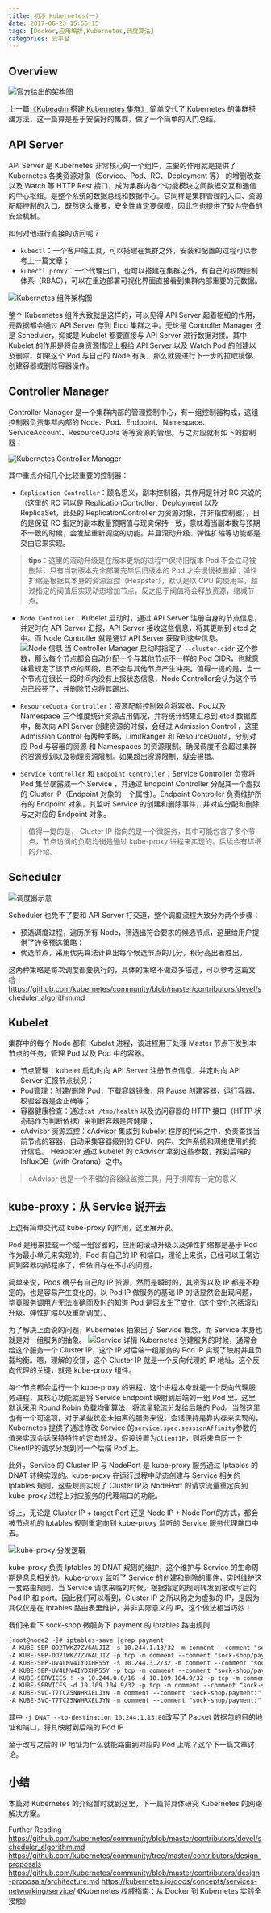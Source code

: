 ```yaml
---
title: 初涉 Kubernetes(一)
date: 2017-06-23 15:56:15
tags: [Docker,应用编排,Kubernetes,调度算法]
categories: 云平台
---
```



## Overview

![官方给出的架构图](kube-architecture.png)

上一篇[《Kubeadm 搭建 Kubernetes 集群》](https://leonlibraries.github.io/2017/06/15/Kubeadm搭建Kubernetes集群/) 简单交代了 Kubernetes 的集群搭建方法，这一篇算是基于安装好的集群，做了一个简单的入门总结。


##  API Server

API Server 是 Kubernetes 非常核心的一个组件，主要的作用就是提供了 Kubernetes 各类资源对象（Service、Pod、RC、Deployment 等） 的增删改查以及 Watch 等 HTTP Rest 接口，成为集群内各个功能模块之间数据交互和通信的中心枢纽。是整个系统的数据总线和数据中心。它同样是集群管理的入口、资源配额控制的入口。既然这么重要，安全性肯定要保障，因此它也提供了较为完备的安全机制。

如何对他进行直接的访问呢？

* ``kubectl``：一个客户端工具，可以搭建在集群之外，安装和配置的过程可以参考上一篇文章；
* ``kubectl proxy``：一个代理出口，也可以搭建在集群之外，有自己的权限控制体系（RBAC），可以在里边部署可视化界面直接看到集群内部重要的元数据。

![Kubernetes 组件架构图](Kubernetes.001.png)

整个 Kubernetes 组件大致就是这样的，可以见得 API Server 起着枢纽的作用，元数据都会通过 API Server 存到 Etcd 集群之中。无论是 Controller Manager 还是 Scheduler，抑或是 Kubelet 都要直接与 API Server 进行数据对接。其中 Kubelet 的作用是将自身资源情况上报给 API Server 以及 Watch Pod 的创建以及删除，如果这个 Pod 与自己的 Node 有关，那么就要进行下一步的拉取镜像、创建容器或删除容器操作。

## Controller Manager

Controller Manager 是一个集群内部的管理控制中心，有一组控制器构成，这组控制器负责集群内部的 Node、Pod、Endpoint、Namespace、ServiceAccount、ResourceQuota 等等资源的管理。与之对应就有如下的控制器：

![Kubernetes Controller Manager](Kubernetes.002.png)

其中重点介绍几个比较重要的控制器：

* ``Replication Controller``：顾名思义，副本控制器，其作用是针对 RC 来说的（这里的 RC 可以是 ReplicationController、Deployment 以及 ReplicaSet，此处的 ReplicationController 为资源对象，并非指控制器），目的是保证 RC 指定的副本数量预期值与现实保持一致，意味着当副本数与预期不一致的时候，会发起重新调度的功能。并且滚动升级、弹性扩缩等功能都是交由它来实现。
> **tips**：这里的滚动升级是在版本更新的过程中保持旧版本 Pod 不会立马被删除，只有当新版本完全部署完毕后旧版本的 Pod 才会慢慢被删掉；弹性扩缩是根据其本身的资源监控（Heapster），默认是以 CPU 的使用率，超过指定的阀值后实现动态增加节点，反之低于阀值将会释放资源，缩减节点。

* ``Node Controller``：Kubelet 启动时，通过 API Server 注册自身的节点信息，并定时向 API Server 汇报，API Server 接收这些信息，将其更新到 etcd 之中。而 Node Controller 就是通过 API Server 获取到这些信息。
![Node 信息](nodestatus.jpeg)
当 Controller Manager 启动时指定了 ``--cluster-cidr`` 这个参数，那么每个节点都会自动分配一个与其他节点不一样的 Pod CIDR，也就意味着规定了该节点的网段，且不会与其他节点产生冲突。值得一提的是，当一个节点在很长一段时间内没有上报状态信息，Node Controller会认为这个节点已经死了，并删除节点将其踢出。

* ``ResourceQuota Controller``：资源配额控制器会将容器、Pod以及 Namespace 三个维度统计资源占用情况，并将统计结果汇总到 etcd 数据库中，每次向 API Server 创建资源的时候，会经过 Admission Control ，这里 Admission Control 有两种策略，LimitRanger 和 ResourceQuota，分别对应 Pod 与容器的资源 和 Namespaces 的资源限制。确保调度不会超过集群的资源规划以及物理资源限制。如果超出资源限制，就会报错。

* ``Service Controller`` 和 ``Endpoint Controller``：Service Controller 负责将 Pod 集合暴露成一个 Service ，并通过 Endpoint Controller 分配其一个虚拟的 Cluster IP（Endpoint 对象的一个属性）。Endpoint Controller 负责维护所有的 Endpoint 对象，其监听 Service 的创建和删除事件，并对应分配和删除与之对应的 Endpoint 对象。

> 值得一提的是， Cluster IP 指向的是一个微服务，其中可能包含了多个节点，节点访问的负载均衡是通过 kube-proxy 进程来实现的。后续会有详细的介绍。


## Scheduler

![调度器示意](Kubernetes.003.png)

Scheduler 也免不了要和 API Server 打交道，整个调度流程大致分为两个步骤：
* 预选调度过程，遍历所有 Node，筛选出符合要求的候选节点，这里给用户提供了许多预选策略；
* 优选节点，采用优先算法计算出每个候选节点的几分，积分高出者胜出。

这两种策略是每次调度都要执行的，具体的策略不做过多描述，可以参考这篇文档：
https://github.com/kubernetes/community/blob/master/contributors/devel/scheduler_algorithm.md

## Kubelet
集群中的每个 Node 都有 Kubelet 进程，该进程用于处理 Master 节点下发到本节点的任务，管理 Pod 以及 Pod 中的容器。

* 节点管理：kubelet 启动时向 API Server 注册节点信息，并定时向 API Server 汇报节点状况；
* Pod管理：创建/删除 Pod，下载容器镜像，用 Pause 创建容器，运行容器，校验容器是否正确等；
* 容器健康检查：通过``cat /tmp/health`` 以及访问容器的 HTTP 接口（HTTP 状态码作为判断依据）来判断容器是否健康；
* cAdvisor 资源监控：cAdvisor 集成到 kubelet 程序的代码之中，负责查找当前节点的容器，自动采集容器级别的 CPU、内存、文件系统和网络使用的统计信息。 Heapster 通过 kubelet 的 cAdvisor 拿到这些参数，推到后端的 InfluxDB（with Grafana）之中。

> cAdvisor 也是一个不错的容器级监控工具，用于排障有一定的意义

## kube-proxy：从 Service 说开去

上边有简单交代过 kube-proxy 的作用，这里展开说。

Pod 是用来挂载一个或一组容器的，应用的滚动升级以及弹性扩缩都是基于 Pod 作为最小单元来实现的，Pod 有自己的 IP 和端口，理论上来说，已经可以正常访问到容器内部程序了，但依旧存在不小的问题。

简单来说，Pods 确乎有自己的 IP 资源，然而是瞬时的，其资源以及 IP 都是不稳定的，也是容易产生变化的。以 Pod IP 做服务的基础 IP 的话显然会出现问题，毕竟服务调用方无法准确而及时的知道 Pod 是否发生了变化（这个变化包括滚动升级、弹性扩缩以及重新调度）。

为了解决上面说的问题，Kubernetes 抽象出了 Service 概念，而 Service 本身也就是对一组服务的抽象。
![Service 详情](kube-proxy.png)
Kubernetes 创建服务的时候，通常会给这个服务一个 Cluster IP，这个 IP 对后端一组服务的 Pod IP 实现了映射并且负载均衡。嗯，理解的没错，这个 Cluster IP 就是一个反向代理的 IP 地址。这个反向代理的关键，就是 kube-proxy 组件。

每个节点都会运行一个 kube-proxy 的进程，这个进程本身就是一个反向代理服务进程，其核心功能就是将 Service Endpoint 映射到后端的一组 Pod 里。这里默认采用 Round Robin 负载均衡算法，将流量轮流分发给后端的 Pod。当然这里也有一个可选项，对于某些状态未抽离的服务来说，会话保持是靠内存来实现的，Kubernetes 提供了通过修改 Service 的``service.spec.sessionAffinity``参数的值来实现会话保持特性的定向转发，假设设置为``ClientIP``，则将来自同一个 ClientIP的请求分发到同一个后端 Pod 上。

此外，Service 的 Cluster IP 与 NodePort 是 kube-proxy 服务通过 Iptables 的 DNAT 转换实现的。kube-proxy 在运行过程中动态创建与 Service 相关的 Iptables 规则，这些规则实现了 Cluster IP及 NodePort 的请求流量重定向到 kube-proxy 进程上对应服务的代理端口的功能。

综上，无论是 Cluster IP + target Port 还是 Node IP + Node Port的方式，都会被节点机的 Iptables 规则重定向到 kube-proxy 监听的 Service 服务代理端口中去。

![kube-proxy 分发逻辑](Kubernetes.004.png)


kube-proxy 负责 Iptables 的 DNAT 规则的维护，这个维护与 Service 的生命周期是息息相关的。kube-proxy 监听了 Service 的创建和删除的事件，实时维护这一套路由规则，当 Service 请求来临的时候，根据指定的规则转发到被改写后的 Pod IP 和 port。因此我们可以看到，Cluster IP 之所以称之为虚拟的 IP，是因为其仅仅是在 Iptables 路由表里维护，并非实际意义的 IP。这个做法相当巧妙！

我们来看下 sock-shop 微服务下 payment 的 Iptables 路由规则

```txt
[root@node2 ~]# iptables-save |grep payment
-A KUBE-SEP-OO2TWKZ7ZV6AUJIZ -s 10.244.1.13/32 -m comment --comment "sock-shop/payment:" -j KUBE-MARK-MASQ
-A KUBE-SEP-OO2TWKZ7ZV6AUJIZ -p tcp -m comment --comment "sock-shop/payment:" -m tcp -j DNAT --to-destination 10.244.1.13:80
-A KUBE-SEP-UV4LMV4IYDXHR55Y -s 10.244.3.2/32 -m comment --comment "sock-shop/payment:" -j KUBE-MARK-MASQ
-A KUBE-SEP-UV4LMV4IYDXHR55Y -p tcp -m comment --comment "sock-shop/payment:" -m tcp -j DNAT --to-destination 10.244.3.2:80
-A KUBE-SERVICES ! -s 10.244.0.0/16 -d 10.109.104.9/32 -p tcp -m comment --comment "sock-shop/payment: cluster IP" -m tcp --dport 80 -j KUBE-MARK-MASQ
-A KUBE-SERVICES -d 10.109.104.9/32 -p tcp -m comment --comment "sock-shop/payment: cluster IP" -m tcp --dport 80 -j KUBE-SVC-T7TCZ5NWHRXELJYN
-A KUBE-SVC-T7TCZ5NWHRXELJYN -m comment --comment "sock-shop/payment:" -m statistic --mode random --probability 0.50000000000 -j KUBE-SEP-OO2TWKZ7ZV6AUJIZ
-A KUBE-SVC-T7TCZ5NWHRXELJYN -m comment --comment "sock-shop/payment:" -j KUBE-SEP-UV4LMV4IYDXHR55Y
```
其中 ``-j DNAT --to-destination 10.244.1.13:80``改写了 Packet 数据包的目的地址和端口，将其映射到后端的 Pod IP

至于改写之后的 IP 地址为什么就能路由到对应的 Pod 上呢？这个下一篇文章讨论。


## 小结

本篇对 Kubernetes 的介绍暂时就到这里，下一篇将具体研究 Kubernetes 的网络解决方案。


Further Reading
https://github.com/kubernetes/community/blob/master/contributors/devel/scheduler_algorithm.md
https://github.com/kubernetes/community/tree/master/contributors/design-proposals
https://github.com/kubernetes/community/blob/master/contributors/design-proposals/architecture.md
https://kubernetes.io/docs/concepts/services-networking/service/
《Kubernetes 权威指南：从 Docker 到 Kubernetes 实践全接触》
